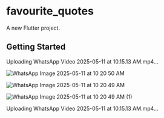 # favourite_quotes

A new Flutter project.

## Getting Started

Uploading WhatsApp Video 2025-05-11 at 10.15.13 AM.mp4…

![WhatsApp Image 2025-05-11 at 10 20 50 AM](https://github.com/user-attachments/assets/c11870b5-978d-4d3d-9ff3-6cfab77047ce)

![WhatsApp Image 2025-05-11 at 10 20 49 AM](https://github.com/user-attachments/assets/9c80077b-d62e-418f-9616-a4e6c8de2c5f)


![WhatsApp Image 2025-05-11 at 10 20 49 AM (1)](https://github.com/user-attachments/assets/15e4780f-f8a1-4aaa-abbc-6aeb099c93b3)


Uploading WhatsApp Video 2025-05-11 at 10.15.13 AM.mp4…

